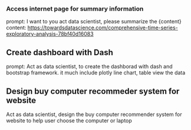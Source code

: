 ### Access internet page for summary information
prompt: I want to you act data scientist, please summarize the {content} 
content: https://towardsdatascience.com/comprehensive-time-series-exploratory-analysis-78bf40d16083



## Create dashboard with Dash 
prompt: Act as data scientist, to create the dashborad with dash and bootstrap framework. it much include plotly line chart,  table  view the data


## Design buy computer recommeder system for website 
Act as data scientist,  design the buy computer recommender system for website to help user choose the computer or laptop  